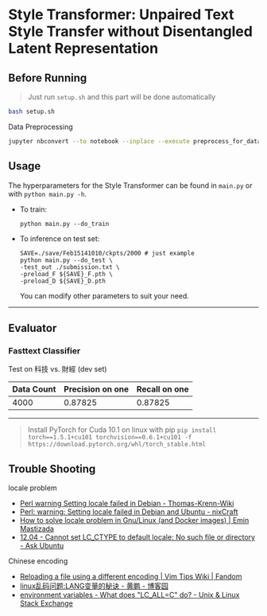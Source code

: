 # Style Transformer: Unpaired Text Style Transfer without Disentangled Latent Representation

## Before Running

> Just run `setup.sh` and this part will be done automatically

```sh
bash setup.sh
```

Data Preprocessing

```sh
jupyter nbconvert --to notebook --inplace --execute preprocess_for_data_and_evaluator.ipynb
```

## Usage

The hyperparameters for the Style Transformer can be found in `main.py` or with `python main.py -h`.

- To train:

    ```shell
    python main.py --do_train
    ```

- To inference on test set:

    ```shell
    SAVE=./save/Feb15141010/ckpts/2000 # just example
    python main.py --do_test \
    -test_out ./submission.txt \
    -preload_F ${SAVE}_F.pth \
    -preload_D ${SAVE}_D.pth
    ```

    You can modify other parameters to suit your need.

---

## Evaluator

### Fasttext Classifier

Test on 科技 vs. 財經 (dev set)

| Data Count | Precision on one | Recall on one |
| ---------- | ---------------- | ------------- |
| 4000       | 0.87825          | 0.87825       |

---

> Install PyTorch for Cuda 10.1 on linux with pip `pip install torch==1.5.1+cu101 torchvision==0.6.1+cu101 -f https://download.pytorch.org/whl/torch_stable.html`

## Trouble Shooting

locale problem

- [Perl warning Setting locale failed in Debian - Thomas-Krenn-Wiki](https://www.thomas-krenn.com/en/wiki/Perl_warning_Setting_locale_failed_in_Debian)
- [Perl: warning: Setting locale failed in Debian and Ubuntu - nixCraft](https://www.cyberciti.biz/faq/perl-warning-setting-locale-failed-in-debian-ubuntu/)
- [How to solve locale problem in Gnu/Linux (and Docker images) | Emin Mastizada](https://mastizada.com/blog/how-to-solve-locale-problem-in-linux-powered-servers/)
- [12.04 - Cannot set LC_CTYPE to default locale: No such file or directory - Ask Ubuntu](https://askubuntu.com/questions/599808/cannot-set-lc-ctype-to-default-locale-no-such-file-or-directory)

Chinese encoding

- [Reloading a file using a different encoding | Vim Tips Wiki | Fandom](https://vim.fandom.com/wiki/Reloading_a_file_using_a_different_encoding)
- [linux乱码问题:LANG变量的秘诀 - 黄鹏 - 博客园](https://www.cnblogs.com/huangpeng/archive/2009/02/20/1394882.html)
- [environment variables - What does "LC_ALL=C" do? - Unix & Linux Stack Exchange](https://unix.stackexchange.com/questions/87745/what-does-lc-all-c-do)
